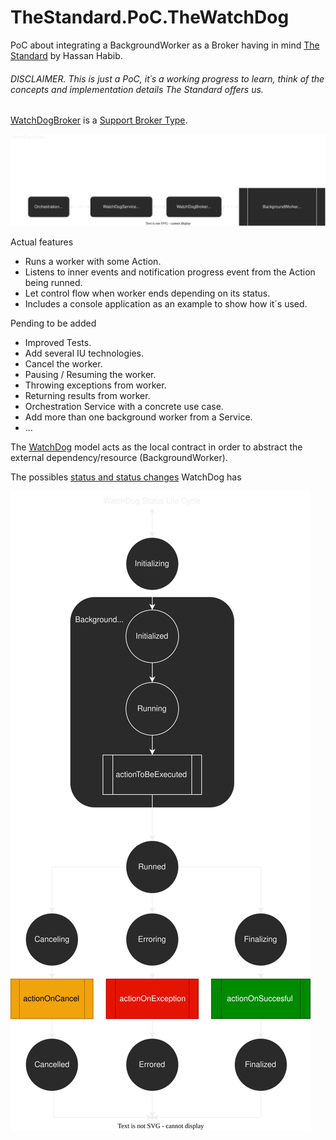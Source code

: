 # TheStandard.PoC.TheWatchDog
PoC about integrating a BackgroundWorker as a Broker having in mind [The Standard](https://github.com/hassanhabib/The-Standard) by Hassan Habib.


###### DISCLAIMER. This is just a PoC, it´s a working progress to learn, think of the concepts and implementation details The Standard offers us.



[WatchDogBroker](TheWatchDog/Brokers/WatchDogBroker.cs) is a [Support Broker Type](https://github.com/hassanhabib/The-Standard/blob/master/1.%20Brokers/1.%20Brokers.md#141-support-brokers).

![Alt](TheWatchDog.Overview-Overview.drawio.svg)

Actual features
* Runs a worker with some Action.
* Listens to inner events and notification progress event from the Action being runned.
* Let control flow when worker ends depending on its status.
* Includes a console application as an example to show how it´s used.

Pending to be added
* Improved Tests.
* Add several IU technologies.
* Cancel the worker.
* Pausing / Resuming the worker.
* Throwing exceptions from worker.
* Returning results from worker.
* Orchestration Service with a concrete use case.
* Add more than one background worker from a Service.
* ...

The [WatchDog](TheWatchDog/Models/WatchDog.cs) model acts as the local contract in order to abstract the external dependency/resource (BackgroundWorker).

The possibles [status and status changes](TheWatchDog/Models/WatchDogStatus.cs) WatchDog has

![Alt](TheWatchDog.Overview-WatchDog%20Status%20Life%20Cycle.drawio.svg)
